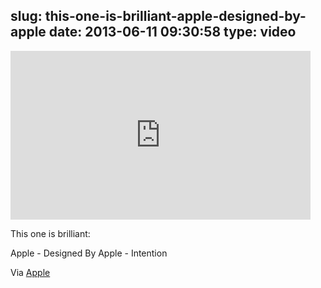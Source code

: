slug: this-one-is-brilliant-apple-designed-by-apple
date: 2013-06-11 09:30:58
type: video
---

<iframe width="480" height="270" src="http://www.youtube.com/embed/VpZmIiIXuZ0?feature=oembed" frameborder="0" allowfullscreen></iframe>

This one is brilliant:

 Apple - Designed By Apple - Intention

 Via [Apple](http://www.youtube.com/watch?v=VpZmIiIXuZ0)

